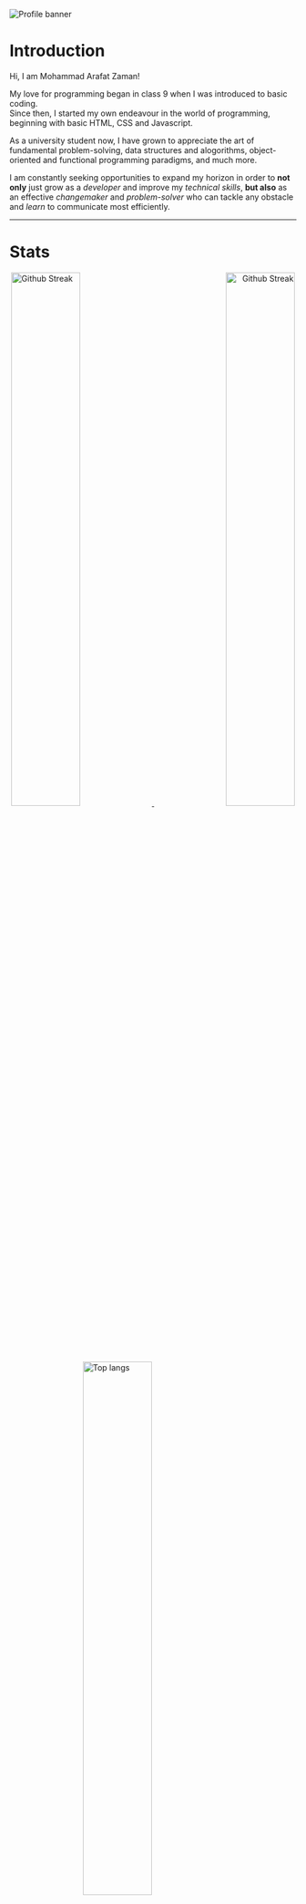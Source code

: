 ![Profile banner](https://i.imgur.com/YoSH62q.png)

# Introduction
Hi, I am Mohammad Arafat Zaman! <br/>

My love for programming began in class 9 when I was introduced to basic coding. <br/> 
Since then, I started my own endeavour in the world of programming, beginning with basic HTML, CSS and Javascript. <br/>

As a university student now, I have grown to appreciate the art of fundamental problem-solving, data structures and alogorithms, object-oriented and functional programming paradigms, and much more.

I am constantly seeking opportunities to expand my horizon in order to **not only** just grow as a *developer* and improve my *technical skills*, **but also** as an effective *changemaker* and *problem-solver* who can tackle any obstacle and *learn* to communicate most efficiently.

---
# Stats

<div width="100%" align="center">
  <a align="left" href="https://git.io/streak-stats" target="_blank">
    <img width="49%" alt="Github Streak" src="https://github-readme-streak-stats.herokuapp.com?user=M-ArafatZaman&theme=react&hide_border=true" />
  </a>
  
  <a align="right" href="https://git.io/streak-stats" target="_blank">
    <img width="49%" alt="Github Streak" src="https://github-readme-stats.vercel.app/api?username=M-ArafatZaman&show_icons=true&theme=react&hide_border=true" />
  </a>
</div>

<div width="100%" align="center">
  <a align="left" href="https://git.io/streak-stats" target="_blank">
    <img width="49%" alt="Top langs" src="https://github-readme-stats.vercel.app/api/top-langs/?username=M-ArafatZaman&theme=react&layout=compact&hide_border=true" />
  </a>
  
  
</div>

